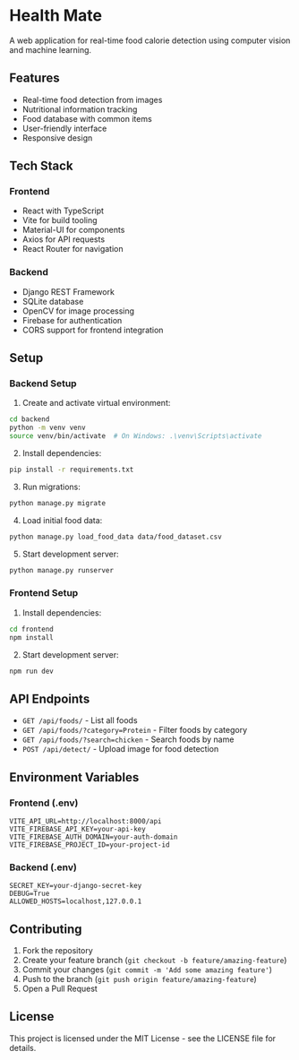 # Health Mate

A web application for real-time food calorie detection using computer vision and machine learning.

## Features

- Real-time food detection from images
- Nutritional information tracking
- Food database with common items
- User-friendly interface
- Responsive design

## Tech Stack

### Frontend
- React with TypeScript
- Vite for build tooling
- Material-UI for components
- Axios for API requests
- React Router for navigation

### Backend
- Django REST Framework
- SQLite database
- OpenCV for image processing
- Firebase for authentication
- CORS support for frontend integration

## Setup

### Backend Setup

1. Create and activate virtual environment:
```bash
cd backend
python -m venv venv
source venv/bin/activate  # On Windows: .\venv\Scripts\activate
```

2. Install dependencies:
```bash
pip install -r requirements.txt
```

3. Run migrations:
```bash
python manage.py migrate
```

4. Load initial food data:
```bash
python manage.py load_food_data data/food_dataset.csv
```

5. Start development server:
```bash
python manage.py runserver
```

### Frontend Setup

1. Install dependencies:
```bash
cd frontend
npm install
```

2. Start development server:
```bash
npm run dev
```

## API Endpoints

- `GET /api/foods/` - List all foods
- `GET /api/foods/?category=Protein` - Filter foods by category
- `GET /api/foods/?search=chicken` - Search foods by name
- `POST /api/detect/` - Upload image for food detection

## Environment Variables

### Frontend (.env)
```
VITE_API_URL=http://localhost:8000/api
VITE_FIREBASE_API_KEY=your-api-key
VITE_FIREBASE_AUTH_DOMAIN=your-auth-domain
VITE_FIREBASE_PROJECT_ID=your-project-id
```

### Backend (.env)
```
SECRET_KEY=your-django-secret-key
DEBUG=True
ALLOWED_HOSTS=localhost,127.0.0.1
```

## Contributing

1. Fork the repository
2. Create your feature branch (`git checkout -b feature/amazing-feature`)
3. Commit your changes (`git commit -m 'Add some amazing feature'`)
4. Push to the branch (`git push origin feature/amazing-feature`)
5. Open a Pull Request

## License

This project is licensed under the MIT License - see the LICENSE file for details. 